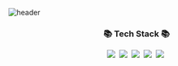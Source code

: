 ![header](https://capsule-render.vercel.app/api?type=waving&color=auto&height=400&section=header&text=Kim%20JungJun&fontSize=90&animation=fadeIn&fontAlignY=38&desc=Being%20a%20%20%20%20%20%20Devloper&descAlignY=51&descAlign=76)

<h3 align="center">📚 Tech Stack 📚</h3>
<p align="center">
  <img src="https://img.shields.io/badge/C-A8B9CC?style=flat-square&logo=C&logoColor=white"/></a>&nbsp
  <img src="https://img.shields.io/badge/C++-00599C?style=flat-square&logo=C%2B%2B&logoColor=white"/></a>&nbsp 
  <img src="https://img.shields.io/badge/Java-007396?style=flat-square&logo=Java&logoColor=white"/></a>&nbsp
  <img src="https://img.shields.io/badge/Python-3766AB?style=flat-square&logo=Python&logoColor=white"/></a>&nbsp 
  <img src="https://img.shields.io/badge/Html-E34F26?style=flat-square&logo=Html5&logoColor=white"/></a>&nbsp 
  <br>

<br>


